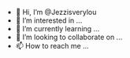 - 👋 Hi, I’m @Jezzisverylou
- 👀 I’m interested in ...
- 🌱 I’m currently learning ...
- 💞️ I’m looking to collaborate on ...
- 📫 How to reach me ...

<!---
Jezzisverylou/Jezzisverylou is a ✨ special ✨ repository because its `README.md` (this file) appears on your GitHub profile.
You can click the Preview link to take a look at your changes.
--->
